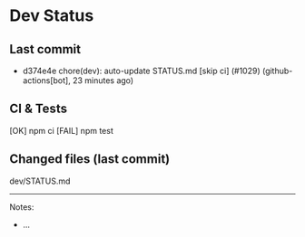 # Dev Status

## Last commit
- d374e4e chore(dev): auto-update STATUS.md [skip ci] (#1029) (github-actions[bot], 23 minutes ago)
## CI & Tests
[OK] npm ci
[FAIL] npm test

## Changed files (last commit)
dev/STATUS.md

---
Notes:
- ...
